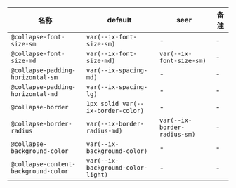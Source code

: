 | 名称 | default | seer | 备注 |
| --- | --- | --- | --- |
| `@collapse-font-size-sm` | `var(--ix-font-size-sm)` | - | - |
| `@collapse-font-size-md` | `var(--ix-font-size-md)` | `var(--ix-font-size-sm)` | - |
| `@collapse-padding-horizontal-sm` | `var(--ix-spacing-md)` | - | - |
| `@collapse-padding-horizontal-md` | `var(--ix-spacing-lg)` | - | - |
| `@collapse-border` | `1px solid var(--ix-border-color)` | - | - |
| `@collapse-border-radius` | `var(--ix-border-radius-md)` | `var(--ix-border-radius-sm)` | - |
| `@collapse-background-color` | `var(--ix-background-color)` | - | - |
| `@collapse-content-background-color` | `var(--ix-background-color-light)` | - | - |
